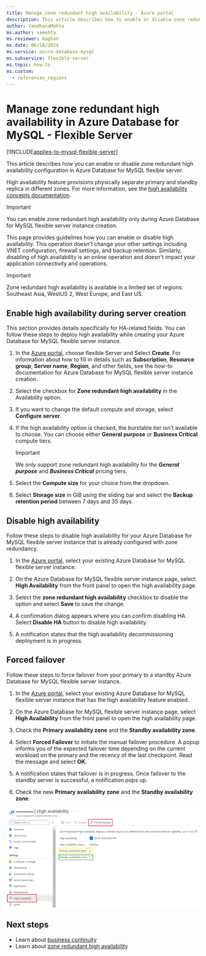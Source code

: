 ```yaml
---
title: Manage zone redundant high availability - Azure portal
description: This article describes how to enable or disable zone redundant high availability in Azure Database for MySQL - Flexible Server through the Azure portal.
author: VandhanaMehta
ms.author: vamehta
ms.reviewer: maghan
ms.date: 06/18/2024
ms.service: azure-database-mysql
ms.subservice: flexible-server
ms.topic: how-to
ms.custom:
  - references_regions
---
```


# Manage zone redundant high availability in Azure Database for MySQL - Flexible Server

[!INCLUDE[applies-to-mysql-flexible-server](../includes/applies-to-mysql-flexible-server.md)]

This article describes how you can enable or disable zone redundant high availability configuration in Azure Database for MySQL flexible server.

High availability feature provisions physically separate primary and standby replica in different zones. For more information, see the [high availability concepts documentation](./concepts/../concepts-high-availability.md).

> [!IMPORTANT]
> You can enable zone redundant high availability only during Azure Database for MySQL flexible server instance creation.

This page provides guidelines how you can enable or disable high availability. This operation doesn't change your other settings including VNET configuration, firewall settings, and backup retention. Similarly, disabling of high availability is an online operation and doesn't impact your application connectivity and operations.

> [!IMPORTANT]
> Zone redundant high availability is available in a limited set of regions: Southeast Asia, WestUS 2, West Europe, and East US.

## Enable high availability during server creation

This section provides details specifically for HA-related fields. You can follow these steps to deploy high availability while creating your Azure Database for MySQL flexible server instance.

1. In the [Azure portal](https://portal.azure.com/), choose flexible Server and Select **Create**.  For information about how to fill in details such as **Subscription**, **Resource group**, **Server name**, **Region**, and other fields, see the how-to documentation for Azure Database for MySQL flexible server instance creation.

2. Select the checkbox for **Zone redundant high availability** in the Availability option.

3. If you want to change the default compute and storage, select  **Configure server**.

4. If the high availability option is checked, the burstable tier isn't available to choose. You can choose either
    **General purpose** or **Business Critical** compute tiers.

    > [!IMPORTANT]
    > We only support zone redundant high availability for the ***General purpose*** and ***Business Critical*** pricing tiers.

5. Select the **Compute size** for your choice from the dropdown.

6. Select **Storage size** in GiB using the sliding bar and select the **Backup retention period** between 7 days and 35 days.   

## Disable high availability

Follow these steps to disable high availability for your Azure Database for MySQL flexible server instance that is already configured with zone redundancy.

1. In the [Azure portal](https://portal.azure.com/), select your existing Azure Database for MySQL flexible server instance.

2. On the Azure Database for MySQL flexible server instance page, select **High Availability** from the front panel to open the high availability page.

3. Select the **zone redundant high availability** checkbox to disable the option and select **Save** to save the change.

4. A confirmation dialog appears where you can confirm disabling HA. Select **Disable HA** button to disable high availability.

6. A notification states that the high availability decommissioning deployment is in progress.

## Forced failover

Follow these steps to force failover from your primary to a standby Azure Database for MySQL flexible server instance.

1. In the [Azure portal](https://portal.azure.com/), select your existing Azure Database for MySQL flexible server instance that has the high availability feature enabled.

2. On the Azure Database for MySQL flexible server instance page, select **High Availability** from the front panel to open the high availability page.

3. Check the **Primary availability zone** and the **Standby availability zone**.

4. Select **Forced Failover** to initiate the manual failover procedure. A popup informs you of the expected failover time depending on the current workload on the primary and the recency of the last checkpoint. Read the message and select **OK**.

5. A notification states that failover is in progress. Once failover to the standby server is successful, a notification pops up.

7. Check the new **Primary availability zone** and the **Standby availability zone**.

![How to force failover.](media/how-to-configure-high-availability/how-to-forced-failover.png)

## Next steps

- Learn about [business continuity](./concepts-business-continuity.md)
- Learn about [zone redundant high availability](./concepts-high-availability.md)
